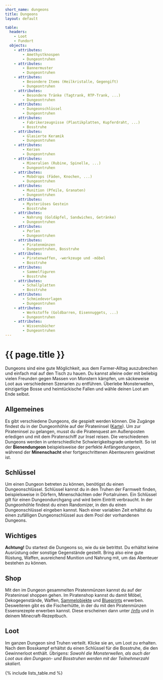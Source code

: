 ```yaml
---
short_name: dungeons
title: Dungeons
layout: default

table:
  headers:
    - Loot
    - Fundort
  objects:
    - attributes:
        - Amethystknospen
        - Dungeontruhen
    - attributes:
        - Bannermuster
        - Dungeontruhen
    - attributes:
        - Besondere Items (Heilkristalle, Gegengift)
        - Dungeontruhen
    - attributes:
        - Besondere Tränke (Tagtrank, RTP-Trank, ...)
        - Dungeontruhen
    - attributes:
        - Dungeonschlüssel
        - Dungeontruhen
    - attributes:
        - Fabrikerzeugnisse (Plastikplatten, Kupferdraht, ...)
        - Bosstruhe
    - attributes:
        - Glasierte Keramik
        - Dungeontruhen
    - attributes:
        - Kerzen
        - Dungeontruhen
    - attributes:
        - Mineralien (Rubine, Spinelle, ...)
        - Dungeontruhen
    - attributes:
        - Mobdrops (Fäden, Knochen, ...)
        - Dungeontruhen
    - attributes:
        - Munition (Pfeile, Granaten)
        - Dungeontruhen
    - attributes:
        - Mysteriöses Gestein
        - Bosstruhe
    - attributes:
        - Nahrung (Goldäpfel, Sandwiches, Getränke)
        - Dungeontruhen
    - attributes:
        - Perlen
        - Dungeontruhen
    - attributes:
        - Piratenmünzen
        - Dungeontruhen, Bosstruhe
    - attributes:
        - Piratenwaffen, -werkzeuge und -möbel
        - Bosstruhe
    - attributes:
        - Sammelfiguren
        - Bosstruhe
    - attributes:
        - Schallplatten
        - Bosstruhe
    - attributes:
        - Schmiedevorlagen
        - Dungeontruhen
    - attributes:
        - Werkstoffe (Goldbarren, Eisennuggets, ...)
        - Dungeontruhen
    - attributes:
        - Wissensbücher
        - Dungeontruhen
---
```

# {{ page.title }}

Dungeons sind eine gute Möglichkeit, aus dem Farmer-Alltag auszubrechen und
einfach mal auf den Tisch zu hauen. Du kannst alleine oder mit beliebig vielen
Freunden gegen Massen von Monstern kämpfen, um säckeweise Loot aus verschiedenen
Szenarien zu entführen. Überlebe Monsterwellen, einzigartige Bosse und
heimtückische Fallen und wähle deinen Loot am Ende selbst.

## Allgemeines

Es gibt verschiedene Dungeons, die gespielt werden können. Die Zugänge
findest du in der Dungeonhöhle auf der Pirateninsel ([Karte](/commands/karte)).
Um zur Pirateninsel zu gelangen, musst du die Piratenquest am Außenposten
erledigen und mit dem Piratenschiff zur Insel reisen.
Die verschiedenen Dungeons werden in unterschiedliche Schwierigkeitsgrade
unterteilt. So ist der **Bienendungeon** beispielsweise der perfekte
Anfängerdungeon, während der **Minenschacht** eher fortgeschrittenen
Abenteurern gewidmet ist.

## Schlüssel

Um einen Dungeon betreten zu können, benötigst du einen Dungeonschlüssel.
Schlüssel kannst du in den Truhen der Farmwelt finden, beispielsweise in
Dörfern, Minenschächten oder Portalruinen. Ein Schlüssel gilt für einen
Dungeondurchgang und wird beim Eintritt verbraucht.
In der Dungeonhöhle findest du einen Randomizer, in den du einen
Dungeonschlüssel eingeben kannst. Nach einer variablen Zeit erhältst du
einen zufälligen Dungeonschlüssel aus dem Pool der vorhandenen Dungeons.

## Wichtiges

**Achtung!** Du startest die Dungeons so, wie du sie betrittst. Du erhältst
keine Ausrüstung oder sonstige Gegenstände gestellt. Bring also eine gute
Rüstung, Waffen, ausreichend Munition und Nahrung mit, um das Abenteuer
bestehen zu können.

## Shop

Mit den im Dungeon gesammelten Piratenmünzen kannst du auf der Pirateninsel
shoppen gehen. Im Piratenshop kannst du damit Möbel, Dekogegenstände, Waffen,
[Sammelobjekte](/lists/collectibles) und [Blueprints](/lists/blueprints) erwerben.
Desweiteren gibt es die Fischerhütte, in der du mit den Piratenmünzen
Essensrezepte erwerben kannst. Diese erscheinen dann unter [/info](/commands/info)
und in deinem Minecraft-Rezeptbuch.

## Loot

Im ganzen Dungeon sind Truhen verteilt. Klicke sie an, um Loot zu erhalten.
Nach dem Bosskampf erhältst du einen Schlüssel für die Bosstruhe, die den
Gewinnerloot enthält.
_Übrigens: Sowohl die Monsterwellen, als auch der Loot aus den Dungeon- und_
_Bosstruhen werden mit der Teilnehmerzahl skaliert._

{% include lists_table.md %}

